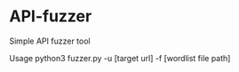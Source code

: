 # API-fuzzer
Simple API fuzzer tool


Usage python3 fuzzer.py -u [target url] -f [wordlist file path]
